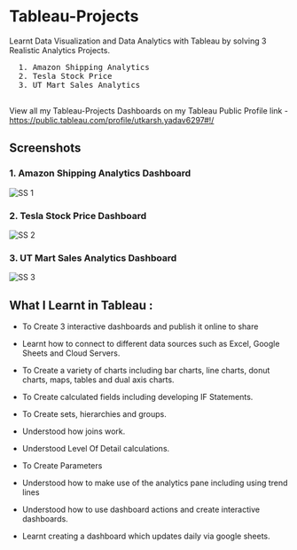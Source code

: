 # Tableau-Projects
Learnt Data Visualization and Data Analytics with Tableau by solving 3 Realistic Analytics Projects.

  <pre>
  1. Amazon Shipping Analytics
  2. Tesla Stock Price     
  3. UT Mart Sales Analytics      
  </pre>
 
View all my Tableau-Projects Dashboards on my Tableau Public Profile link -
https://public.tableau.com/profile/utkarsh.yadav6297#!/



## Screenshots

### 1. Amazon Shipping Analytics Dashboard

<img src="https://github.com/utkarsh-yadav1231/Tableau-Projects/blob/master/Amazon%20Shipping%20Analytics/Screenshots/Amazon%20Shipping%20Analytics%20Image.PNG" alt="SS 1"/>

### 2. Tesla Stock Price Dashboard

<img src="https://github.com/utkarsh-yadav1231/Tableau-Projects/blob/master/Tesla%20Stock%20Price/Sceenshots/Tesla%20Analytics%20Image.PNG" alt="SS 2"/>

### 3. UT Mart Sales Analytics Dashboard

<img src="https://github.com/utkarsh-yadav1231/Tableau-Projects/blob/master/UT%20Mart%20Sales%20Analytics/Screenshots/UT%20Mart%20Sales%20PNG.PNG" alt="SS 3"/>



## What I Learnt in Tableau :



  - To Create 3 interactive dashboards and publish it online to share

  - Learnt how to connect to different data sources such as Excel, Google Sheets and Cloud Servers.

  - To Create a variety of charts including bar charts, line charts, donut charts, maps, tables and dual axis charts.

  - To Create calculated fields including developing IF Statements.

  - To Create sets, hierarchies and groups.

  - Understood how joins work.

  - Understood Level Of Detail calculations.

  - To Create Parameters

  - Understood how to make use of the analytics pane including using trend lines

  - Understood how to use dashboard actions and create interactive dashboards.

  - Learnt creating a dashboard which updates daily via google sheets.            

  
  
